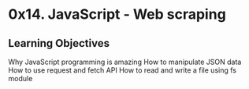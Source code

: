# 0x14. JavaScript - Web scraping
##  Learning Objectives
Why JavaScript programming is amazing
How to manipulate JSON data
How to use request and fetch API
How to read and write a file using fs module

